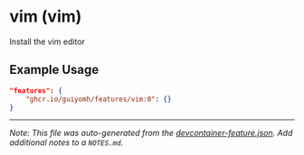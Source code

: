 
# vim (vim)

Install the vim editor

## Example Usage

```json
"features": {
    "ghcr.io/guiyomh/features/vim:0": {}
}
```





---

_Note: This file was auto-generated from the [devcontainer-feature.json](https://github.com/guiyomh/features/blob/main/src/vim/devcontainer-feature.json).  Add additional notes to a `NOTES.md`._
